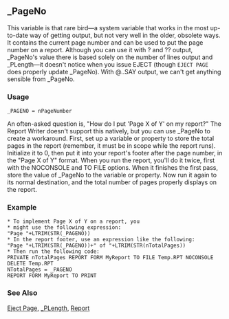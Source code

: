 ## _PageNo

This variable is that rare bird&mdash;a system variable that works in the most up-to-date way of getting output, but not very well in the older, obsolete ways. It contains the current page number and can be used to put the page number on a report. Although you can use it with ? and ?? output, _PageNo's value there is based solely on the number of lines output and _PLength&mdash;it doesn't notice when you issue EJECT (though `EJECT PAGE` does properly update _PageNo). With @..SAY output, we can't get anything sensible from _PageNo.

### Usage

```foxpro
_PAGENO = nPageNumber
```

An often-asked question is, "How do I put 'Page X of Y' on my report?" The Report Writer doesn't support this natively, but you can use _PageNo to create a workaround. First, set up a variable or property to store the total pages in the report (remember, it must be in scope while the report runs). Initialize it to 0, then put it into your report's footer after the page number, in the "Page X of Y" format. When you run the report, you'll do it twice, first with the NOCONSOLE and TO FILE options. When it finishes the first pass, store the value of _PageNo to the variable or property. Now run it again to its normal destination, and the total number of pages properly displays on the report.

### Example

```foxpro
* To implement Page X of Y on a report, you
* might use the following expression:
"Page "+LTRIM(STR(_PAGENO))
* In the report footer, use an expression like the following:
"Page "+LTRIM(STR(_PAGENO))+" of "+LTRIM(STR(nTotalPages))
* Then run the following code:
PRIVATE nTotalPages REPORT FORM MyReport TO FILE Temp.RPT NOCONSOLE
DELETE Temp.RPT
NTotalPages = _PAGENO
REPORT FORM MyReport TO PRINT
```
### See Also

[Eject Page](s4g237.md), [_PLength](s4g574.md), [Report](s4g238.md)